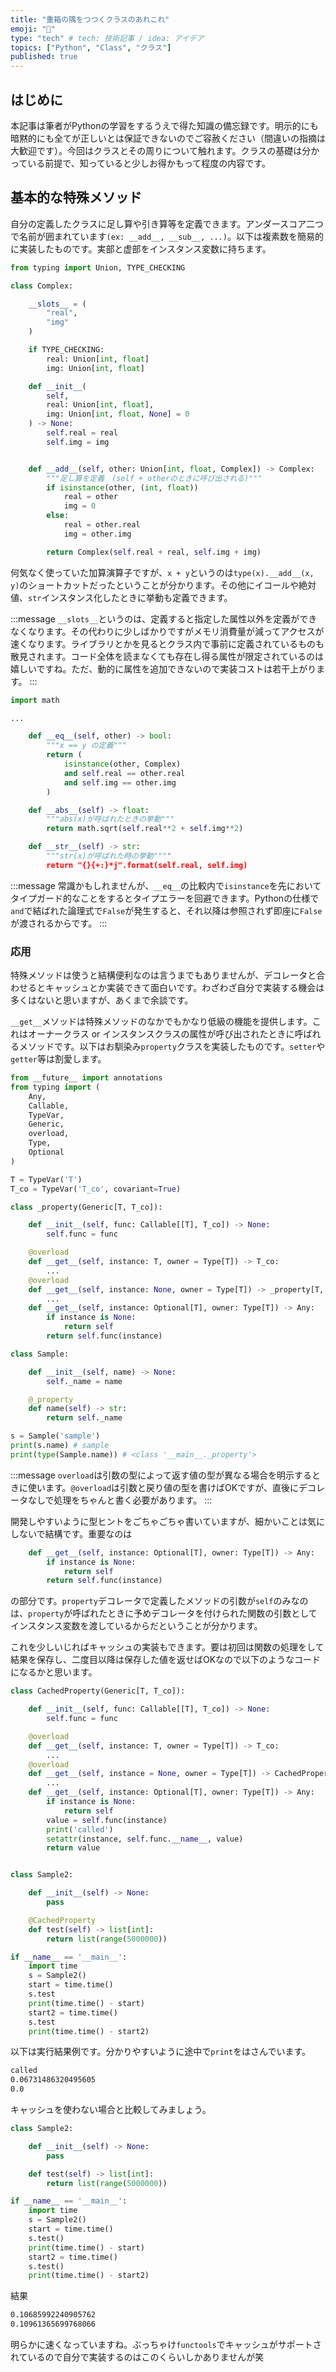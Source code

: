 ```yaml
---
title: "重箱の隅をつつくクラスのあれこれ"
emoji: "🌊"
type: "tech" # tech: 技術記事 / idea: アイデア
topics: ["Python", "Class", "クラス"]
published: true
---
```


## はじめに

本記事は筆者がPythonの学習をするうえで得た知識の備忘録です。明示的にも暗黙的にも全てが正しいとは保証できないのでご容赦ください（間違いの指摘は大歓迎です）。今回はクラスとその周りについて触れます。クラスの基礎は分かっている前提で、知っていると少しお得かもって程度の内容です。

## 基本的な特殊メソッド

自分の定義したクラスに足し算や引き算等を定義できます。アンダースコア二つで名前が囲まれています`(ex: __add__, __sub__, ...)`。以下は複素数を簡易的に実装したものです。実部と虚部をインスタンス変数に持ちます。

```python
from typing import Union, TYPE_CHECKING

class Complex:

    __slots__ = (
        "real",
        "img"
    )

    if TYPE_CHECKING:
        real: Union[int, float]
        img: Union[int, float]

    def __init__(
        self,
        real: Union[int, float],
        img: Union[int, float, None] = 0
    ) -> None:
        self.real = real
        self.img = img


    def __add__(self, other: Union[int, float, Complex]) -> Complex:
        """足し算を定義　(self + otherのときに呼び出される)"""
        if isinstance(other, (int, float))
            real = other
            img = 0
        else:
            real = other.real
            img = other.img

        return Complex(self.real + real, self.img + img)

```

何気なく使っていた加算演算子ですが、`x + y`というのは`type(x).__add__(x, y)`のショートカットだったということが分かります。その他にイコールや絶対値、`str`インスタンス化したときに挙動も定義できます。

:::message
`__slots__`というのは、定義すると指定した属性以外を定義ができなくなります。その代わりに少しばかりですがメモリ消費量が減ってアクセスが速くなります。ライブラリとかを見るとクラス内で事前に定義されているものも散見されます。コード全体を読まなくても存在し得る属性が限定されているのは嬉しいですね。ただ、動的に属性を追加できないので実装コストは若干上がります。
:::

```python
import math

...

    def __eq__(self, other) -> bool:
        """x == y の定義"""
        return (
            isinstance(other, Complex)
            and self.real == other.real
            and self.img == other.img
        )

    def __abs__(self) -> float:
        """abs(x)が呼ばれたときの挙動"""
        return math.sqrt(self.real**2 + self.img**2)

    def __str__(self) -> str:
        """str(x)が呼ばれた時の挙動""""
        return "{}{+:}*j".format(self.real, self.img)

```

:::message
常識かもしれませんが、`__eq__`の比較内で`isinstance`を先においてタイプガード的なことをするとタイプエラーを回避できます。Pythonの仕様で`and`で結ばれた論理式で`False`が発生すると、それ以降は参照されず即座に`False`が渡されるからです。
:::

### 応用

特殊メソッドは使うと結構便利なのは言うまでもありませんが、デコレータと合わせるとキャッシュとか実装できて面白いです。わざわざ自分で実装する機会は多くはないと思いますが、あくまで余談です。

`__get__`メソッドは特殊メソッドのなかでもかなり低級の機能を提供します。これはオーナークラス or インスタンスクラスの属性が呼び出されたときに呼ばれるメソッドです。以下はお馴染み`property`クラスを実装したものです。`setter`や`getter`等は割愛します。

```python
from __future__ import annotations
from typing import (
    Any,
    Callable,
    TypeVar,
    Generic,
    overload,
    Type,
    Optional
)

T = TypeVar('T')
T_co = TypeVar('T_co', covariant=True)

class _property(Generic[T, T_co]):

    def __init__(self, func: Callable[[T], T_co]) -> None:
        self.func = func

    @overload
    def __get__(self, instance: T, owner = Type[T]) -> T_co:
        ...
    @overload
    def __get__(self, instance: None, owner = Type[T]) -> _property[T, T_co]:
        ...
    def __get__(self, instance: Optional[T], owner: Type[T]) -> Any:
        if instance is None:
            return self
        return self.func(instance)

class Sample:

    def __init__(self, name) -> None:
        self._name = name

    @_property
    def name(self) -> str:
        return self._name

s = Sample('sample')
print(s.name) # sample
print(type(Sample.name)) # <class '__main__._property'>
```

:::message
`overload`は引数の型によって返す値の型が異なる場合を明示するときに使います。`@overload`は引数と戻り値の型を書けばOKですが、直後にデコレータなしで処理をちゃんと書く必要があります。
:::

開発しやすいように型ヒントをごちゃごちゃ書いていますが、細かいことは気にしないで結構です。重要なのは

```python
    def __get__(self, instance: Optional[T], owner: Type[T]) -> Any:
        if instance is None:
            return self
        return self.func(instance)
```

の部分です。`property`デコレータで定義したメソッドの引数が`self`のみなのは、`property`が呼ばれたときに予めデコレータを付けられた関数の引数としてインスタンス変数を渡しているからだということが分かります。

これを少しいじればキャッシュの実装もできます。要は初回は関数の処理をして結果を保存し、二度目以降は保存した値を返せばOKなので以下のようなコードになるかと思います。

```python
class CachedProperty(Generic[T, T_co]):

    def __init__(self, func: Callable[[T], T_co]) -> None:
        self.func = func

    @overload
    def __get__(self, instance: T, owner = Type[T]) -> T_co:
        ...
    @overload
    def __get__(self, instance = None, owner = Type[T]) -> CachedProperty[T, T_co]:
        ...
    def __get__(self, instance: Optional[T], owner: Type[T]) -> Any:
        if instance is None:
            return self
        value = self.func(instance)
        print('called')
        setattr(instance, self.func.__name__, value)
        return value


class Sample2:

    def __init__(self) -> None:
        pass

    @CachedProperty
    def test(self) -> list[int]:
        return list(range(5000000))

if __name__ == '__main__':
    import time
    s = Sample2()
    start = time.time()
    s.test
    print(time.time() - start)
    start2 = time.time()
    s.test
    print(time.time() - start2)
```

以下は実行結果例です。分かりやすいように途中で`print`をはさんでいます。

```bash
called
0.06731486320495605
0.0
```

キャッシュを使わない場合と比較してみましょう。

```python
class Sample2:

    def __init__(self) -> None:
        pass

    def test(self) -> list[int]:
        return list(range(5000000))

if __name__ == '__main__':
    import time
    s = Sample2()
    start = time.time()
    s.test()
    print(time.time() - start)
    start2 = time.time()
    s.test()
    print(time.time() - start2)
```

結果

```bash
0.10685992240905762
0.10961365699768066
```

明らかに速くなっていますね。ぶっちゃけ`functools`でキャッシュがサポートされているので自分で実装するのはこのくらいしかありませんが笑
